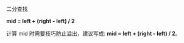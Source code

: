 二分查找



**mid = left + (right - left) / 2**

计算 mid 时需要技巧防止溢出，建议写成: **mid = left + (right - left) / 2**。

